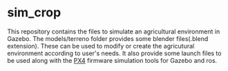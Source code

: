 # sim_crop
This repository contains the files to simulate an agricultural environment in Gazebo.
The models/terreno folder provides some blender files(.blend extension). These can be used to modify or create the agricutural environment according to user's needs.
It also provide some launch files to be used along with the [PX4](http://px4.io) firmware simulation tools for Gazebo and ros.